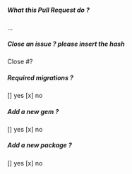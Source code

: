 ##### What this Pull Request do ?

...

##### Close an issue ? please insert the hash

Close #?

##### Required migrations ?

[] yes [x] no

##### Add a new gem ?

[] yes [x] no

##### Add a new package ?

[] yes [x] no
